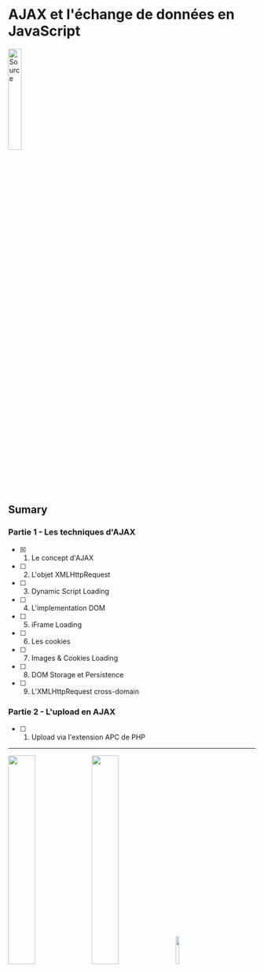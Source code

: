 # AJAX et l'échange de données en JavaScript
[<img src="https://upload.wikimedia.org/wikipedia/fr/0/0d/Logo_OpenClassrooms.png" width=23% alt="Source" title="source">](https://openclassrooms.com/courses/ajax-et-l-echange-de-donnees-en-javascript)

## Sumary
### Partie 1 - Les techniques d'AJAX
- [x] 1. Le concept d'AJAX  
- [ ] 2. L'objet XMLHttpRequest  
- [ ] 3. Dynamic Script Loading
- [ ] 4. L'implementation DOM
- [ ] 5. iFrame Loading
- [ ] 6. Les cookies
- [ ] 7. Images & Cookies Loading
- [ ] 8. DOM Storage et Persistence
- [ ] 9. L'XMLHttpRequest cross-domain

### Partie 2 - L'upload en AJAX  
- [ ] 1. Upload via l'extension APC de PHP  
  
  

-----------
  
<img src="https://upload.wikimedia.org/wikipedia/commons/thumb/a/a1/AJAX_logo_by_gengns.svg/1280px-AJAX_logo_by_gengns.svg.png" width=33%>
<img src="https://upload.wikimedia.org/wikipedia/commons/thumb/d/d3/Logo_jQuery.svg/2000px-Logo_jQuery.svg.png" width=33%>
<img src="https://upload.wikimedia.org/wikipedia/commons/thumb/9/99/Unofficial_JavaScript_logo_2.svg/2000px-Unofficial_JavaScript_logo_2.svg.png" width=12%>

